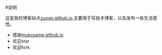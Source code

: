 #说明

这是我的博客站点[zuoqx.github.io](http://zuoqx.github.io),主要用于写技术博客，以及发布一些生活感悟。
* 感谢[mukosame.github.io](http://mukosame.github.io)
* 欢迎star
* 欢迎fork
